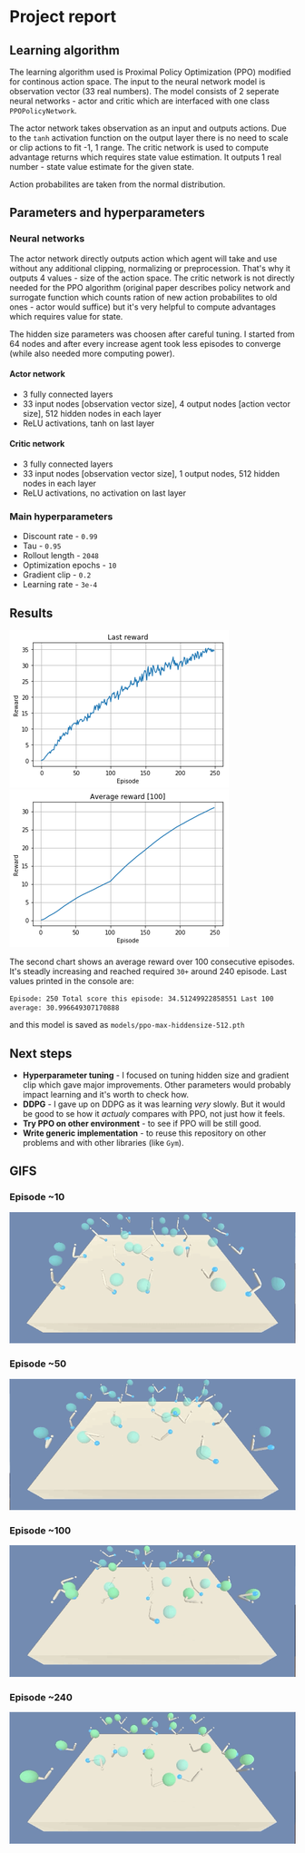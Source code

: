 # Project report

## Learning algorithm

The learning algorithm used is Proximal Policy Optimization (PPO) modified for continous action space. The input to the neural network model is observation vector (33 real numbers). The model consists of 2 seperate neural networks - actor and critic which are interfaced with one class `PPOPolicyNetwork`. 

The actor network takes observation as an input and outputs actions. Due to the `tanh` activation function on the output layer there is no need to scale or clip actions to fit -1, 1 range. The critic network is used to compute advantage returns which requires state value estimation. It outputs 1 real number - state value estimate for the given state.

Action probabilites are taken from the normal distribution.

## Parameters and hyperparameters

### Neural networks

The actor network directly outputs action which agent will take and use without any additional clipping, normalizing or preprocession. That's why it outputs 4 values - size of the action space. The critic network is not directly needed for the PPO algorithm (original paper describes policy network and surrogate function which counts ration of new action probabilites to old ones - actor would suffice) but it's very helpful to compute advantages which requires value for state.

The hidden size parameters was choosen after careful tuning. I started from 64 nodes and after every increase agent took less episodes to converge (while also needed more computing power). 

#### Actor network

- 3 fully connected layers
- 33 input nodes [observation vector size], 4 output nodes [action vector size], 512 hidden nodes in each layer
- ReLU activations, tanh on last layer

#### Critic network

- 3 fully connected layers
- 33 input nodes [observation vector size], 1 output nodes, 512 hidden nodes in each layer
- ReLU activations, no activation on last layer

### Main hyperparameters

- Discount rate - `0.99`
- Tau - `0.95`
- Rollout length - `2048`
- Optimization epochs - `10`
- Gradient clip - `0.2`
- Learning rate - `3e-4`

## Results

![](images/last_reward.png)
![](images/average_reward.png)

The second chart shows an average reward over 100 consecutive episodes. It's steadly increasing and reached required `30+` around 240 episode. Last values printed in the console are:

```
Episode: 250 Total score this episode: 34.51249922858551 Last 100 average: 30.996649307170888
```

and this model is saved as `models/ppo-max-hiddensize-512.pth`

## Next steps

- **Hyperparameter tuning** - I focused on tuning hidden size and gradient clip which gave major improvements. Other parameters would probably impact learning and it's worth to check how.
- **DDPG** -  I gave up on DDPG as it was learning *very* slowly. But it would be good to se how it *actualy* compares with PPO, not just how it feels.
- **Try PPO on other environment** - to see if PPO will be still good.
- **Write generic implementation** - to reuse this repository on other problems and with other libraries (like `Gym`).

## GIFS

### Episode ~10

![](images/train_begin.gif)

### Episode ~50

![](images/train_low_mid.gif)

### Episode ~100

![](images/train_mid_high.gif)

### Episode ~240

![](images/train_end.gif)



